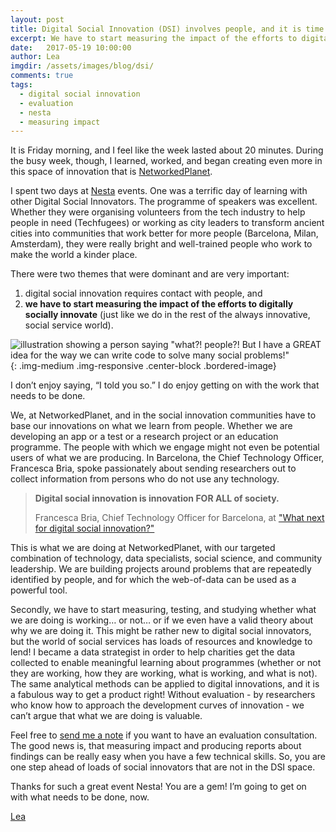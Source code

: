 ```yaml
---
layout: post
title: Digital Social Innovation (DSI) involves people, and it is time for evaluation
excerpt: We have to start measuring the impact of the efforts to digitally socially innovate (just like we do in the rest of the always innovative, social service world).
date:   2017-05-19 10:00:00
author: Lea
imgdir:	/assets/images/blog/dsi/
comments: true
tags:
  - digital social innovation
  - evaluation
  - nesta
  - measuring impact
---
```


It is Friday morning, and I feel like the week lasted about 20 minutes. During the busy week, though, I learned, worked, and began creating even more in this space of innovation that is [NetworkedPlanet](http://networkedplanet.com/).

I spent two days at [Nesta](http://www.nesta.org.uk/) events. One was a terrific day of learning with other Digital Social Innovators. The programme of speakers was excellent. Whether they were organising volunteers from the tech industry to help people in need (Techfugees) or working as city leaders to transform ancient cities into communities that work better for more people (Barcelona, Milan, Amsterdam), they were really bright and well-trained people who work to make the world a kinder place. 

There were two themes that were dominant and are very important: 

1. digital social innovation requires contact with people, and 
2. **we have to start measuring the impact of the efforts to digitally socially innovate** (just like we do in the rest of the always innovative, social service world).


![illustration showing a person saying "what?! people?! But I have a GREAT idea for the way we can write code to solve many social problems!"]({{page.imgdir}}codefirst.png){: .img-medium .img-responsive .center-block .bordered-image}


I don’t enjoy saying, “I told you so.”  I do enjoy getting on with the work that needs to be done.

We, at NetworkedPlanet, and in the social innovation communities have to base our innovations on what we learn from people. Whether we are developing an app or a test or a research project or an education programme. The people with which we engage might not even be potential users of what we are producing.  In Barcelona, the Chief Technology Officer, Francesca Bria, spoke passionately about sending researchers out to collect information from persons who do not use any technology.  

> **Digital social innovation is innovation FOR ALL of society.** 
>
> Francesca Bria, Chief Technology Officer for Barcelona, at ["What next for digital social innovation?"](http://www.nesta.org.uk/publications/what-next-digital-social-innovation-realising-potential-people-and-technology-tackle-social-challenges)
   
This is what we are doing at NetworkedPlanet, with our targeted combination of technology, data specialists, social science, and community leadership. We are building projects around problems that are repeatedly identified by people, and for which the web-of-data can be used as a powerful tool. 
   
Secondly, we have to start measuring, testing, and studying whether what we are doing is working… or not… or if we even have a valid theory about why we are doing it. This might be rather new to digital social innovators, but the world of social services has loads of resources and knowledge to lend!  I became a data strategist in order to help charities get the data collected to enable meaningful learning about programmes (whether or not they are working, how they are working, what is working, and what is not). The same analytical methods can be applied to digital innovations, and it is a fabulous way to get a product right! Without evaluation - by researchers who know how to approach the development curves of innovation - we can’t argue that what we are doing is valuable.
   
Feel free to [send me a note](http://networkedplanet.com/contact/) if you want to have an evaluation consultation. The good news is, that measuring impact and producing reports about findings can be really easy when you have a few technical skills. So, you are one step ahead of loads of social innovators that are not in the DSI space.
   
Thanks for such a great event Nesta!  You are a gem!  I’m going to get on with what needs to be done, now. 
   
[Lea](https://www.linkedin.com/in/lea-gorgulu-webb-461a8114/)






